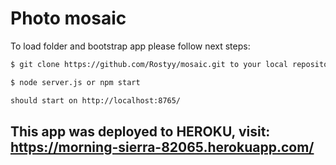 # Photo mosaic

To load folder and bootstrap app please follow next steps:

```bash
$ git clone https://github.com/Rostyy/mosaic.git to your local repository

$ node server.js or npm start

should start on http://localhost:8765/
```
## This app was deployed to HEROKU, visit: https://morning-sierra-82065.herokuapp.com/